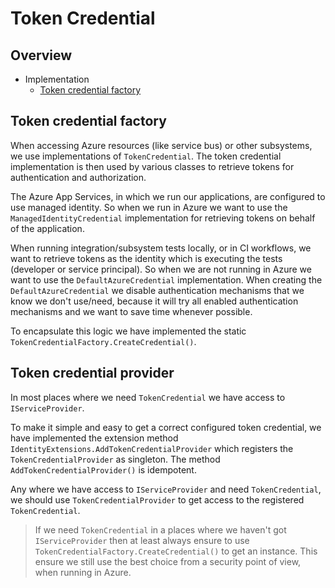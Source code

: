 # Token Credential

## Overview

- Implementation
    - [Token credential factory](#token-credential-factory)

## Token credential factory

When accessing Azure resources (like service bus) or other subsystems, we use implementations of `TokenCredential`. The token credential implementation is then used by various classes to retrieve tokens for authentication and authorization.

The Azure App Services, in which we run our applications, are configured to use managed identity. So when we run in Azure we want to use the `ManagedIdentityCredential` implementation for retrieving tokens on behalf of the application.

When running integration/subsystem tests locally, or in CI workflows, we want to retrieve tokens as the identity which is executing the tests (developer or service principal). So when we are not running in Azure we want to use the `DefaultAzureCredential` implementation. When creating the `DefaultAzureCredential` we disable authentication mechanisms that we know we don't use/need, because it will try all enabled authentication mechanisms and we want to save time whenever possible.

To encapsulate this logic we have implemented the static `TokenCredentialFactory.CreateCredential()`.

## Token credential provider

In most places where we need `TokenCredential` we have access to `IServiceProvider`.

To make it simple and easy to get a correct configured token credential, we have implemented the extension method `IdentityExtensions.AddTokenCredentialProvider` which registers the `TokenCredentialProvider` as singleton. The method `AddTokenCredentialProvider()` is idempotent.

Any where we have access to `IServiceProvider` and need `TokenCredential`, we should use `TokenCredentialProvider` to get access to the registered `TokenCredential`.

> If we need `TokenCredential` in a places where we haven't got `IServiceProvider` then at least always ensure to use `TokenCredentialFactory.CreateCredential()` to get an instance. This ensure we still use the best choice from a security point of view, when running in Azure.
